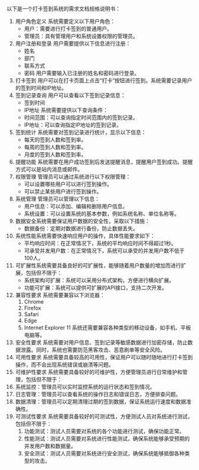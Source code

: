 以下是一个打卡签到系统的需求文档规格说明书：

1. 用户角色定义
   系统需要定义以下用户角色：
   - 用户：需要进行打卡签到的普通用户。
   - 管理员：具有管理用户和系统设置权限的管理员。
2. 用户注册和登录
   用户需要提供以下信息进行注册：
   - 姓名
   - 部门
   - 联系方式
   - 密码
     用户需要输入已注册的姓名和密码进行登录。
3. 打卡签到
   用户可以在打卡页面上点击“打卡”按钮进行签到。系统需要记录用户的签到时间和IP地址。
4. 签到记录查询
   用户可以查看以下签到记录信息：
   - 签到时间
   - IP地址
     系统需要提供以下查询条件：
   - 时间范围：可以查询指定时间范围内的签到记录。
   - IP地址：可以查询指定IP地址的签到记录。
5. 签到统计
   系统需要对签到记录进行统计，显示以下信息：
   - 每天的签到人数和签到率。
   - 每周的签到人数和签到率。
   - 月度的签到人数和签到率。
6. 提醒功能
   系统需要在用户成功签到后发送提醒消息，提醒用户签到成功。提醒方式可以是站内消息或邮件。
7. 权限管理
   管理员可以通过系统进行以下权限管理：
   - 可以设置哪些用户可以进行签到操作。
   - 可以禁止某些用户进行签到操作。
8. 系统管理
   管理员可以管理以下信息：
   - 用户信息：可以添加、编辑和删除用户信息。
   - 系统设置：可以设置系统的基本参数，例如系统名称、单位名称等。
9. 数据安全系统需要保证用户数据的安全性，采取以下措施：
   - 数据备份：定期对数据进行备份，防止数据丢失。
10. 系统性能系统需要快速响应用户的操作，具体性能要求如下：
    - 平均响应时间：在正常情况下，系统的平均响应时间不得超过1秒。
    - 可承受并发用户数：在正常情况下，系统可以承受的并发用户数不低于100人。
11. 可扩展性系统需要具备良好的可扩展性，能够随着用户数量的增加而进行扩展，包括但不限于：
    - 系统架构可扩展：系统可以采用分布式架构，方便进行横向扩展。
    - 功能可扩展：系统可以提供可扩展的API接口，支持二次开发。
12. 兼容性要求
    系统需要兼容以下浏览器：
    1. Chrome
    2. Firefox
    3. Safari
    4. Edge
    5. Internet Explorer 11
       系统还需要兼容各种类型的移动设备，如手机、平板电脑等。
13. 安全性要求
    系统需要对用户信息、签到记录等敏感数据进行加密存储，防止数据泄露。同时，系统也需要防范黑客攻击、恶意刷单等安全风险。
14. 可用性要求
    系统需要具备较高的可用性，保证用户可以随时随地进行打卡签到操作，而不会出现系统错误或崩溃等问题。
15. 可维护性要求
    系统需要具备较好的可维护性，方便管理员进行日常维护和管理，包括但不限于：
16. 系统监控：管理员可以实时监控系统的运行状态和签到情况。
17. 日志管理：管理员可以查看系统的操作日志和错误日志，方便排查问题。
18. 数据清理：管理员可以定期清理过期的签到数据，保证系统运行速度和数据准确性。
19. 可测试性要求
    系统需要具备较好的可测试性，方便测试人员对系统进行测试，包括但不限于：
    1. 功能测试：测试人员需要对系统的各个功能进行测试，确保功能正常。
    2. 性能测试：测试人员需要对系统进行性能测试，确保系统能够承受预期的并发用户数和数据量。
    3. 安全测试：测试人员需要对系统进行安全测试，确保系统能够抵御各种类型的攻击。